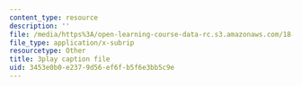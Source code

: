 ```yaml
---
content_type: resource
description: ''
file: /media/https%3A/open-learning-course-data-rc.s3.amazonaws.com/18-086-mathematical-methods-for-engineers-ii-spring-2006/3453e0b0e2379d56ef6fb5f6e3bb5c9e_NEsObJTwDXI.srt
file_type: application/x-subrip
resourcetype: Other
title: 3play caption file
uid: 3453e0b0-e237-9d56-ef6f-b5f6e3bb5c9e
---
```

